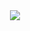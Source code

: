 <!--타이틀 부분-->
<div align="center">
  <img src="https://capsule-render.vercel.app/api?type=wave&color=auto&height=300&section=header&text=Hello%20World%20I%27m%20Hyogyeong&fontSize=90" />
</div>
